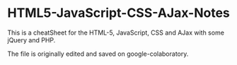 # HTML5-JavaScript-CSS-AJax-Notes
This is a cheatSheet for the HTML-5, JavaScript, CSS and AJax with some jQuery and PHP.

The file is originally edited and saved on google-colaboratory.

